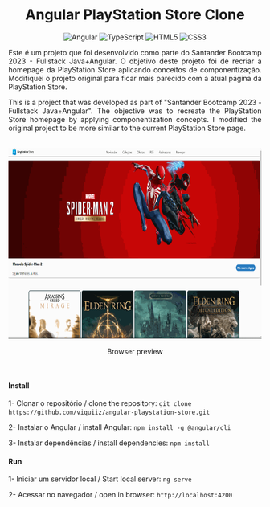  <h1 align="center"> Angular PlayStation Store Clone </h1>

<div align="center">

![Angular](https://img.shields.io/badge/angular-%23DD0031.svg?style=for-the-badge&logo=angular&logoColor=white)
![TypeScript](https://img.shields.io/badge/typescript-%23007ACC.svg?style=for-the-badge&logo=typescript&logoColor=white)
![HTML5](https://img.shields.io/badge/html-%23E34F26.svg?style=for-the-badge&logo=html5&logoColor=white)
![CSS3](https://img.shields.io/badge/css-%231572B6.svg?style=for-the-badge&logo=css3&logoColor=white)


</div>


<p align="justify">Este é um projeto que foi desenvolvido como parte do Santander Bootcamp 2023 - Fullstack Java+Angular. O objetivo deste projeto foi de recriar a homepage da PlayStation Store aplicando conceitos de componentização. Modifiquei o projeto original para ficar mais parecido com a atual página da PlayStation Store.</p>

<p align="justify">This is a project that was developed as part of "Santander Bootcamp 2023 - Fullstack Java+Angular". The objective was to recreate the PlayStation Store homepage by applying componentization concepts. I modified the original project to be more similar to the current PlayStation Store page.</p>

<br>

<div align="center">
    <img alt="Gif preview do projeto" height="380" src="./src/assets/gif-site-pronto.gif">
    <p>Browser preview</p>
</div>

<br>

<h4>Install</h4>

1- Clonar o repositório / clone the repository: `git clone https://github.com/viquiiz/angular-playstation-store.git`

2- Instalar o Angular / install Angular: `npm install -g @angular/cli`

3- Instalar dependências / install dependencies: `npm install`

<h4>Run</h4>

1- Iniciar um servidor local / Start local server: `ng serve`

2- Acessar no navegador / open in browser: `http://localhost:4200`
